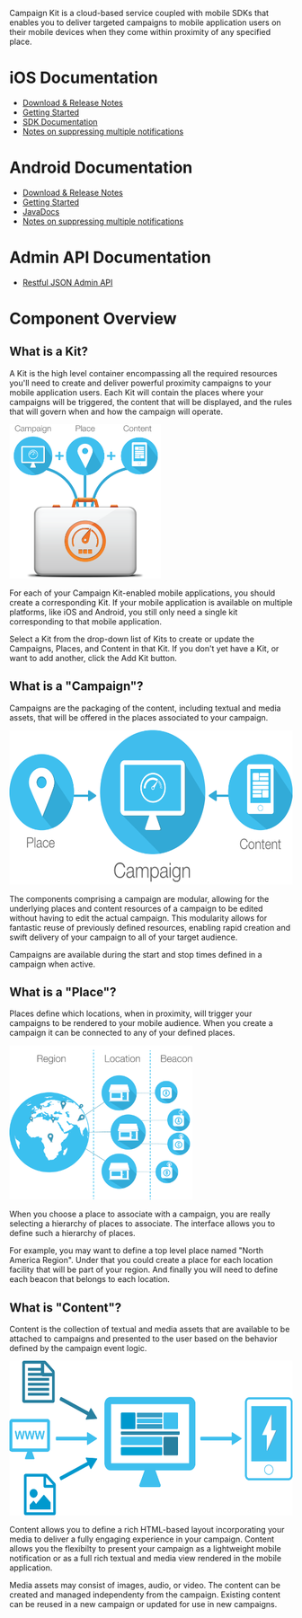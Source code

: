 Campaign Kit is a cloud-based service coupled with mobile SDKs that enables you to deliver targeted campaigns to mobile application users on their mobile devices when they come within proximity of any specified place.

# iOS Documentation
* [Download & Release Notes](https://github.com/RadiusNetworks/campaignkit-ios/releases/latest)
* [Getting Started](http://developer.radiusnetworks.com/campaignkit/ios/AppleDocs/docs/Docs/How-To.html)
* [SDK Documentation](http://developer.radiusnetworks.com/campaignkit/ios/AppleDocs/index.html)
* [Notes on suppressing multiple notifications](http://developer.radiusnetworks.com/campaignkit/ios/suppressing-multiple-campaigns.html)

# Android Documentation
* [Download & Release Notes](https://github.com/RadiusNetworks/campaignkit-android/releases/latest)
* [Getting Started](android/getting-started)
* [JavaDocs](http://developer.radiusnetworks.com/campaignkit/android/javadocs/index.html)
* [Notes on suppressing multiple notifications](http://developer.radiusnetworks.com/campaignkit/android/suppressing-multiple-campaigns.html)

# Admin API Documentation
* [Restful JSON Admin API](api)

# Component Overview

## What is a Kit?
A Kit is the high level container encompassing all the required resources you'll need to
create and deliver powerful proximity campaigns to your mobile application users. Each
Kit will contain the places where your campaigns will be triggered, the content that will
be displayed, and the rules that will govern when and how the campaign will operate.

<img src="kit.png" height="275"/>

For each of your Campaign Kit-enabled mobile applications, you should create a corresponding
Kit. If your mobile application is available on multiple platforms, like iOS and Android, you
still only need a single kit corresponding to that mobile application.

Select a Kit from the drop-down list of Kits to create or update the Campaigns,
Places, and Content in that Kit. If you don't yet have a Kit, or want to
add another, click the Add Kit button.

## What is a "Campaign"?
Campaigns are the packaging of the content, including textual and media assets,
that will be offered in the places associated to your campaign.

<img src="campaign.png" height="275"/>

The components comprising a campaign are modular, allowing for the underlying places
and content resources of a campaign to be edited without having to edit the actual campaign.
This modularity allows for fantastic reuse of previously defined resources,
enabling rapid creation and swift delivery of your campaign to all of your target audience.

Campaigns are available during the start and stop times defined in a campaign when active.

## What is a "Place"?
Places define which locations, when in proximity, will trigger your campaigns to be
rendered to your mobile audience. When you create a campaign it can be connected to
any of your defined places.

<img src="place.png" height="275"/>

When you choose a place to associate with a campaign, you are really selecting a hierarchy
of places to associate. The interface allows you to define such a hierarchy of places.

For example, you may want to define a top level place named "North America Region".
Under that you could create a place for each location facility that will be part of your region.
And finally you will need to define each beacon that belongs to each location.

## What is "Content"?
Content is the collection of textual and media assets that are available to be attached to
campaigns and presented to the user based on the behavior defined by the campaign event logic.

<img src="content.png" height="275"/>

Content allows you to define a rich HTML-based layout incorporating your media to deliver a
fully engaging experience in your campaign. Content allows you the flexibilty to present your
campaign as a lightweight mobile notification or as a full rich textual and media view rendered
in the mobile application.

Media assets may consist of images, audio, or video. The content can be created and managed
independenty from the campaign. Existing content can be reused in a new campaign or updated for
use in new campaigns.
